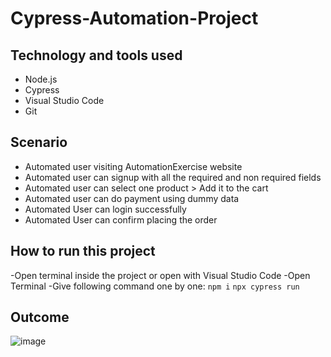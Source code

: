 # Cypress-Automation-Project

## Technology and tools used
- Node.js
- Cypress
- Visual Studio Code
- Git

## Scenario
- Automated user visiting AutomationExercise website 
- Automated user can signup with all the required and non required fields
- Automated user can select one product > Add it to the cart
- Automated user can do payment using dummy data
- Automated User can login successfully
- Automated User can confirm placing the order

## How to run this project

-Open terminal inside the project or open with Visual Studio Code
-Open Terminal
-Give following command one by one:
```npm i```
```npx cypress run```

## Outcome

![image](https://github.com/Dhruboss/Cypress-Automation-Project/assets/75027367/5f69e5d3-a42b-4b61-bd83-3a9252402ffa)
